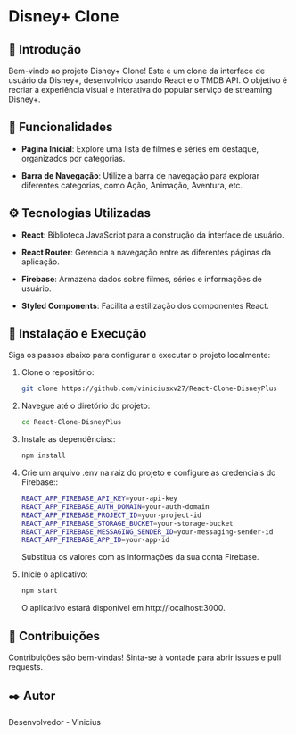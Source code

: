 # Disney+ Clone

## 🚀 Introdução

Bem-vindo ao projeto Disney+ Clone! Este é um clone da interface de usuário da Disney+, desenvolvido usando React e o TMDB API. O objetivo é recriar a experiência visual e interativa do popular serviço de streaming Disney+.

## 🎥 Funcionalidades

- **Página Inicial**: Explore uma lista de filmes e séries em destaque, organizados por categorias.

- **Barra de Navegação**: Utilize a barra de navegação para explorar diferentes categorias, como Ação, Animação, Aventura, etc.

## ⚙️ Tecnologias Utilizadas

- **React**: Biblioteca JavaScript para a construção da interface de usuário.

- **React Router**: Gerencia a navegação entre as diferentes páginas da aplicação.

- **Firebase**: Armazena dados sobre filmes, séries e informações de usuário.

- **Styled Components**: Facilita a estilização dos componentes React.

## 🔧 Instalação e Execução

Siga os passos abaixo para configurar e executar o projeto localmente:

1. Clone o repositório:

   ```bash
   git clone https://github.com/viniciusxv27/React-Clone-DisneyPlus
   ```

2. Navegue até o diretório do projeto:

   ```bash
   cd React-Clone-DisneyPlus
   ```
   
3. Instale as dependências::

   ```bash
   npm install
   ```
   
4. Crie um arquivo .env na raiz do projeto e configure as credenciais do Firebase::

   ```bash
   REACT_APP_FIREBASE_API_KEY=your-api-key
   REACT_APP_FIREBASE_AUTH_DOMAIN=your-auth-domain
   REACT_APP_FIREBASE_PROJECT_ID=your-project-id
   REACT_APP_FIREBASE_STORAGE_BUCKET=your-storage-bucket
   REACT_APP_FIREBASE_MESSAGING_SENDER_ID=your-messaging-sender-id
   REACT_APP_FIREBASE_APP_ID=your-app-id
   ```
   Substitua os valores com as informações da sua conta Firebase.
   
5. Inicie o aplicativo:

   ```bash
   npm start
   ```
   O aplicativo estará disponível em http://localhost:3000.

## 📌 Contribuições
Contribuições são bem-vindas! Sinta-se à vontade para abrir issues e pull requests.

## ✒️ Autor
Desenvolvedor - Vinicius
